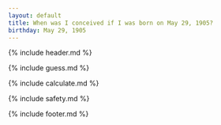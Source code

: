 ```yaml
---
layout: default
title: When was I conceived if I was born on May 29, 1905?
birthday: May 29, 1905
---
```


{% include header.md %}

{% include guess.md %}

{% include calculate.md %}

{% include safety.md %}

{% include footer.md %}



